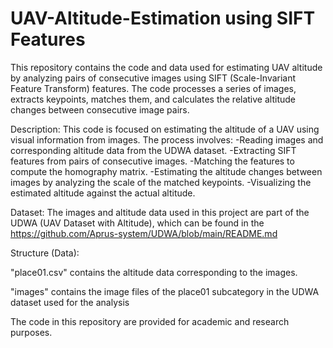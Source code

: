 # UAV-Altitude-Estimation using SIFT Features
This repository contains the code and data used for estimating UAV altitude by analyzing pairs of consecutive images using SIFT (Scale-Invariant Feature Transform) features. 
The code processes a series of images, extracts keypoints, matches them, and calculates the relative altitude changes between consecutive image pairs.

Description:
This code is focused on estimating the altitude of a UAV using visual information from images. 
The process involves: 
	-Reading images and corresponding altitude data from the UDWA dataset.
	-Extracting SIFT features from pairs of consecutive images.
	-Matching the features to compute the homography matrix.
	-Estimating the altitude changes between images by analyzing the scale of the matched keypoints.
	-Visualizing the estimated altitude against the actual altitude.

Dataset:
The images and altitude data used in this project are part of the UDWA (UAV Dataset with Altitude), which can be found in the https://github.com/Aprus-system/UDWA/blob/main/README.md

Structure (Data):



"place01.csv" contains the altitude data corresponding to the images.

"images" contains the image files of the place01 subcategory in the UDWA dataset used for the analysis

The code in this repository are provided for academic and research purposes.
